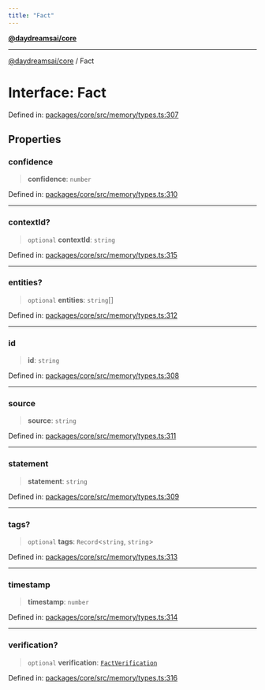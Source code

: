 ```yaml
---
title: "Fact"
---
```


[**@daydreamsai/core**](./api-reference.md)

***

[@daydreamsai/core](./api-reference.md) / Fact

# Interface: Fact

Defined in: [packages/core/src/memory/types.ts:307](https://github.com/dojoengine/daydreams/blob/cade502c379b7b9e103832026447c86310638fce/packages/core/src/memory/types.ts#L307)

## Properties

### confidence

> **confidence**: `number`

Defined in: [packages/core/src/memory/types.ts:310](https://github.com/dojoengine/daydreams/blob/cade502c379b7b9e103832026447c86310638fce/packages/core/src/memory/types.ts#L310)

***

### contextId?

> `optional` **contextId**: `string`

Defined in: [packages/core/src/memory/types.ts:315](https://github.com/dojoengine/daydreams/blob/cade502c379b7b9e103832026447c86310638fce/packages/core/src/memory/types.ts#L315)

***

### entities?

> `optional` **entities**: `string`[]

Defined in: [packages/core/src/memory/types.ts:312](https://github.com/dojoengine/daydreams/blob/cade502c379b7b9e103832026447c86310638fce/packages/core/src/memory/types.ts#L312)

***

### id

> **id**: `string`

Defined in: [packages/core/src/memory/types.ts:308](https://github.com/dojoengine/daydreams/blob/cade502c379b7b9e103832026447c86310638fce/packages/core/src/memory/types.ts#L308)

***

### source

> **source**: `string`

Defined in: [packages/core/src/memory/types.ts:311](https://github.com/dojoengine/daydreams/blob/cade502c379b7b9e103832026447c86310638fce/packages/core/src/memory/types.ts#L311)

***

### statement

> **statement**: `string`

Defined in: [packages/core/src/memory/types.ts:309](https://github.com/dojoengine/daydreams/blob/cade502c379b7b9e103832026447c86310638fce/packages/core/src/memory/types.ts#L309)

***

### tags?

> `optional` **tags**: `Record`\<`string`, `string`\>

Defined in: [packages/core/src/memory/types.ts:313](https://github.com/dojoengine/daydreams/blob/cade502c379b7b9e103832026447c86310638fce/packages/core/src/memory/types.ts#L313)

***

### timestamp

> **timestamp**: `number`

Defined in: [packages/core/src/memory/types.ts:314](https://github.com/dojoengine/daydreams/blob/cade502c379b7b9e103832026447c86310638fce/packages/core/src/memory/types.ts#L314)

***

### verification?

> `optional` **verification**: [`FactVerification`](./FactVerification.md)

Defined in: [packages/core/src/memory/types.ts:316](https://github.com/dojoengine/daydreams/blob/cade502c379b7b9e103832026447c86310638fce/packages/core/src/memory/types.ts#L316)
